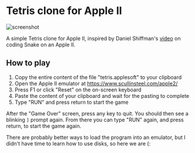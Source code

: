 # Tetris clone for Apple II

![screenshot](https://user-images.githubusercontent.com/6221922/187790615-2e9f1588-478b-41ea-aa1a-086f9fc5fd0f.png)

A simple Tetris clone for Apple II, inspired by Daniel Shiffman's [video](https://www.youtube.com/watch?v=7r83N3c2kPw) on coding Snake on an Apple II.

## How to play

1. Copy the entire content of the file "tetris.applesoft" to your clipboard
1. Open the Apple II emulator at https://www.scullinsteel.com/apple2/
1. Press F1 or click "Reset" on the on-screen keyboard
1. Paste the content of your clipboard and wait for the pasting to complete
1. Type "RUN" and press return to start the game

After the "Game Over" screen, press any key to quit.
You should then see a blinking `]` prompt again.
From there you can type "RUN" again, and press return, to start the game again.

There are probably better ways to load the program into an emulator,
but I didn't have time to learn how to use disks, so here we are (:
